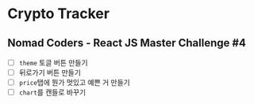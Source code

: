 # Crypto Tracker

## Nomad Coders - React JS Master Challenge #4

- [ ] `theme` 토글 버튼 만들기
- [ ] 뒤로가기 버튼 만들기
- [ ] `price`탭에 뭔가 멋있고 예쁜 거 만들기
- [ ] `chart`를 캔들로 바꾸기
